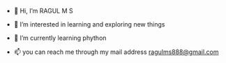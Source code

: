 - 👋 Hi, I’m RAGUL M S
- 👀 I’m interested in learning and exploring new things
- 🌱 I’m currently learning phython

- 📫 you can reach me through my mail address ragulms888@gmail.com

<!---
ragul-ms/ragul-ms is a ✨ special ✨ repository because its `README.md` (this file) appears on your GitHub profile.
You can click the Preview link to take a look at your changes.
--->
